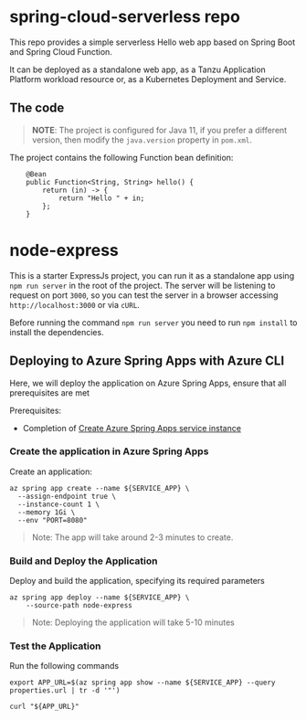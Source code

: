 # spring-cloud-serverless repo

This repo provides a simple serverless Hello web app based on Spring Boot and Spring Cloud Function.

It can be deployed as a standalone web app, as a Tanzu Application Platform workload resource or, as a Kubernetes Deployment and Service.

## The code

> **NOTE**: The project is configured for Java 11, if you prefer a different version, then modify the `java.version` property in `pom.xml`.

The project contains the following Function bean definition:

```text
	@Bean
	public Function<String, String> hello() {
		return (in) -> {
			return "Hello " + in;
		};
	}
```

# node-express

This is a starter ExpressJs project, you can run it as a standalone
app using `npm run server` in the root of the project.
The server will be listening to request on port `3000`,
so you can test the server in a browser accessing `http://localhost:3000` or via `cURL`.

Before running the command `npm run server` you need to run `npm install` to
install the dependencies.

## Deploying to Azure Spring Apps with Azure CLI

Here, we will deploy the application on Azure Spring Apps, ensure that all prerequisites are met

Prerequisites:

* Completion of [Create Azure Spring Apps service instance](../SPRING_APPS.md)

### Create the application in Azure Spring Apps

Create an application:

```shell
az spring app create --name ${SERVICE_APP} \
  --assign-endpoint true \
  --instance-count 1 \
  --memory 1Gi \
  --env "PORT=8080"
```
> Note: The app will take around 2-3 minutes to create.

### Build and Deploy the Application

Deploy and build the application, specifying its required parameters

```shell
az spring app deploy --name ${SERVICE_APP} \
    --source-path node-express
```
> Note: Deploying the application will take 5-10 minutes

### Test the Application

Run the following commands

```shell
export APP_URL=$(az spring app show --name ${SERVICE_APP} --query properties.url | tr -d '"')

curl "${APP_URL}"
```
